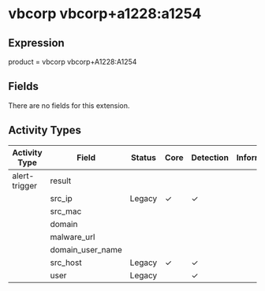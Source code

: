 vbcorp vbcorp+a1228:a1254
=========================

Expression
----------

product = vbcorp vbcorp+A1228:A1254

Fields
------

There are no fields for this extension.

Activity Types
--------------

| Activity Type | Field            | Status | Core     | Detection | Informational |
| ------------- | ---------------- | ------ | -------- | --------- | ------------- |
| alert-trigger | result           |        |          |           |               |
|               | src_ip           | Legacy | &#10003; | &#10003;  |               |
|               | src_mac          |        |          |           |               |
|               | domain           |        |          |           |               |
|               | malware_url      |        |          |           |               |
|               | domain_user_name |        |          |           |               |
|               | src_host         | Legacy | &#10003; | &#10003;  |               |
|               | user             | Legacy |          | &#10003;  |               |


